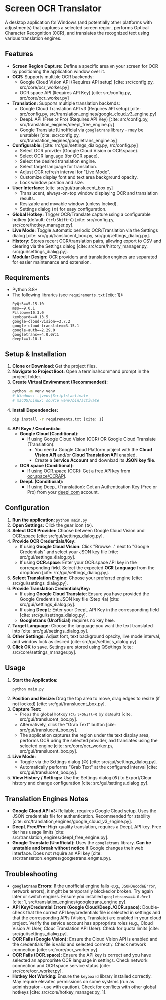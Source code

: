 # Screen OCR Translator

A desktop application for Windows (and potentially other platforms with adjustments) that captures a selected screen region, performs Optical Character Recognition (OCR), and translates the recognized text using various translation engines.

## Features

* **Screen Region Capture:** Define a specific area on your screen for OCR by positioning the application window over it.
* **OCR:** Supports multiple OCR backends:
    * Google Cloud Vision API (Requires API setup) [cite: src/config.py, src/core/ocr_worker.py]
    * OCR.space API (Requires API Key) [cite: src/config.py, src/core/ocr_worker.py]
* **Translation:** Supports multiple translation backends:
    * Google Cloud Translation API v3 (Requires API setup) [cite: src/config.py, src/translation_engines/google_cloud_v3_engine.py]
    * DeepL API (Free or Pro) (Requires API Key) [cite: src/config.py, src/translation_engines/deepl_free_engine.py]
    * Google Translate (Unofficial via `googletrans` library - may be unstable) [cite: src/config.py, src/translation_engines/googletrans_engine.py]
* **Configurable:** [cite: src/gui/settings_dialog.py, src/config.py]
    * Select OCR provider (Google Cloud Vision or OCR.space).
    * Select OCR language (for OCR.space).
    * Select the desired translation engine.
    * Select target language for translation.
    * Adjust OCR refresh interval for "Live Mode".
    * Customize display font and text area background opacity.
    * Lock window position and size.
* **User Interface:** [cite: src/gui/translucent_box.py]
    * Translucent, always-on-top window displaying OCR and translation results.
    * Resizable and movable window (unless locked).
    * Settings dialog (⚙️) for easy configuration.
* **Global Hotkey:** Trigger OCR/Translate capture using a configurable hotkey (default: `Ctrl+Shift+G`) [cite: src/config.py, src/core/hotkey_manager.py].
* **Live Mode:** Toggle automatic periodic OCR/Translation via the Settings dialog [cite: src/gui/translucent_box.py, src/gui/settings_dialog.py].
* **History:** Stores recent OCR/translation pairs, allowing export to CSV and clearing via the Settings dialog [cite: src/core/history_manager.py, src/gui/settings_dialog.py].
* **Modular Design:** OCR providers and translation engines are separated for easier maintenance and extension.

## Requirements

* Python 3.8+
* The following libraries (see `requirements.txt` [cite: 1]):
    ```
    PyQt5==5.15.10
    mss==9.0.1
    Pillow==10.3.0
    keyboard==0.13.5
    google-cloud-vision==3.7.2
    google-cloud-translate==3.15.1
    google-auth==2.29.0
    googletrans==4.0.0rc1
    deepl==1.18.1
    ```

## Setup & Installation

1.  **Clone or Download:** Get the project files.
2.  **Navigate to Project Root:** Open a terminal/command prompt in the project folder.
3.  **Create Virtual Environment (Recommended):**
    ```bash
    python -m venv venv
    # Windows: .\venv\Scripts\activate
    # macOS/Linux: source venv/bin/activate
    ```
4.  **Install Dependencies:**
    ```bash
    pip install -r requirements.txt [cite: 1]
    ```
5.  **API Keys / Credentials:**
    * **Google Cloud (Conditional):**
        * If using Google Cloud Vision (OCR) OR Google Cloud Translate (Translation):
            * You need a Google Cloud Platform project with the **Cloud Vision API** and/or **Cloud Translation API** enabled.
            * Create a **Service Account** and download its **JSON key file**.
    * **OCR.space (Conditional):**
        * If using OCR.space (OCR): Get a free API key from [ocr.space/OCRAPI](https://ocr.space/OCRAPI).
    * **DeepL (Conditional):**
        * If using DeepL (Translation): Get an Authentication Key (Free or Pro) from your [deepl.com](https://www.deepl.com/) account.

## Configuration

1.  **Run the application:** `python main.py`
2.  **Open Settings:** Click the gear icon (⚙️).
3.  **Select OCR Provider:** Choose between Google Cloud Vision and OCR.space [cite: src/gui/settings_dialog.py].
4.  **Provide OCR Credentials/Key:**
    * If using **Google Cloud Vision**: Click "Browse..." next to "Google Credentials" and select your JSON key file [cite: src/gui/settings_dialog.py].
    * If using **OCR.space**: Enter your OCR.space API key in the corresponding field. Select the expected **OCR Language** from the dropdown [cite: src/gui/settings_dialog.py].
5.  **Select Translation Engine:** Choose your preferred engine [cite: src/gui/settings_dialog.py].
6.  **Provide Translation Credentials/Key:**
    * If using **Google Cloud Translate**: Ensure you have provided the Google Credentials JSON key file (Step 4a) [cite: src/gui/settings_dialog.py].
    * If using **DeepL**: Enter your DeepL API Key in the corresponding field [cite: src/gui/settings_dialog.py].
    * **Googletrans (Unofficial)** requires no key here.
7.  **Target Language:** Choose the language you want the text translated into [cite: src/gui/settings_dialog.py].
8.  **Other Settings:** Adjust font, text background opacity, live mode interval, and window lock as desired [cite: src/gui/settings_dialog.py].
9.  **Click OK** to save. Settings are stored using QSettings [cite: src/core/settings_manager.py].

## Usage

1.  **Start the Application:**
    ```bash
    python main.py
    ```
2.  **Position and Resize:** Drag the top area to move, drag edges to resize (if not locked) [cite: src/gui/translucent_box.py].
3.  **Capture Text:**
    * Press the global hotkey (`Ctrl+Shift+G` by default) [cite: src/gui/translucent_box.py].
    * Alternatively, click the "Grab Text" button [cite: src/gui/translucent_box.py].
    * The application captures the region under the text display area, performs OCR using the selected provider, and translates using the selected engine [cite: src/core/ocr_worker.py, src/gui/translucent_box.py].
4.  **Live Mode:**
    * Toggle via the Settings dialog (⚙️) [cite: src/gui/settings_dialog.py].
    * Automatically performs "Grab Text" at the configured interval [cite: src/gui/translucent_box.py].
5.  **View History / Settings:** Use the Settings dialog (⚙️) to Export/Clear history and change configuration [cite: src/gui/settings_dialog.py].

## Translation Engines Notes

* **Google Cloud API v3:** Reliable, requires Google Cloud setup. Uses the JSON credentials file for authentication. Recommended for stability [cite: src/translation_engines/google_cloud_v3_engine.py].
* **DeepL Free/Pro:** High-quality translation, requires a DeepL API key. Free tier has usage limits [cite: src/translation_engines/deepl_free_engine.py].
* **Google Translate (Unofficial):** Uses the `googletrans` library. **Can be unstable and break without notice** if Google changes their web interface. Does not require an API key [cite: src/translation_engines/googletrans_engine.py].

## Troubleshooting

* **`googletrans` Errors:** If the unofficial engine fails (e.g., `JSONDecodeError`, network errors), it might be temporarily blocked or broken. Try again later or switch engines. Ensure you installed `googletrans==4.0.0rc1` [cite: 1, src/translation_engines/googletrans_engine.py].
* **API Key/Credential Errors (Google Cloud/DeepL/OCR.space):** Double-check that the correct API key/credentials file is selected in settings and that the corresponding APIs (Vision, Translate) are enabled in your cloud project. Verify the service account has appropriate roles (e.g., Cloud Vision AI User, Cloud Translation API User). Check for quota limits [cite: src/gui/settings_dialog.py].
* **OCR Fails (Google Vision):** Ensure the Cloud Vision API is enabled and the credentials file is valid and selected correctly. Check network connection [cite: src/core/ocr_worker.py].
* **OCR Fails (OCR.space):** Ensure the API key is correct and you have selected an appropriate OCR language in settings. Check network connection and OCR.space service status [cite: src/core/ocr_worker.py].
* **Hotkey Not Working:** Ensure the `keyboard` library installed correctly. May require elevated permissions on some systems (run as administrator - use with caution). Check for conflicts with other global hotkeys [cite: src/core/hotkey_manager.py, 1].

